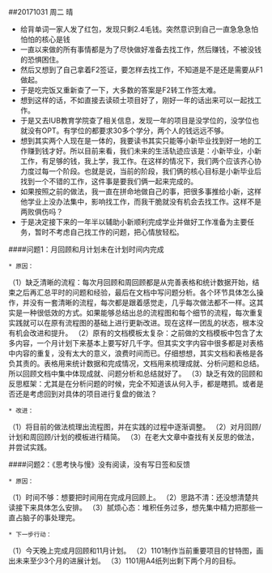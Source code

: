 ##20171031  周二  晴
* 给背单词一家人发了红包，发现只剩2.4毛钱。突然意识到自己一直急急急怕怕怕的核心是钱
* 一直以来做的所有事情都是为了尽快做好准备去找工作，然后赚钱，不被没钱的恐惧困住。
* 然后又想到了自己拿着F2签证，要怎样去找工作，不知道是不是还是需要从F1做起。
* 于是吃完饭又重新查了一下，大多数的答案是F2转工作签太难。
* 想到这样的话，不如直接去读硕士项目好了，刚好一年的话出来可以一起找工作。
* 于是又去IUB教育学院查了相关信息，发现一年的项目是没学位的，没学位也就没有OPT。有学位的都要求30多个学分，两个人的钱远远不够。
* 想到其实两个人现在是一体的，我要读书其实只能等小新毕业找到好一地的工作赚到钱才好。所以目前来看，我们未来的生活轨迹应该是：小新毕业，小新工作，有足够的钱，我上学，我工作。在这样的情况下，我们两个应该齐心协力度过每一个阶段。也就是说，当前的阶段，我们俩的核心目标是小新毕业后找到一个不错的工作，这件事是要我们俩一起来完成的。
* 如果按照之前的做法，我一直在拼命地做自己的事，把很多事推给小新，这样他学业上没办法集中，影响找工作，而我干脆就没有机会去找工作。这样不是两败俱伤吗？
* 于是决定接下来的一年半以辅助小新顺利完成学业并做好工作准备为主要任务，暂时不考虑自己找工作的问题，把心情放轻松。


####问题1：月回顾和月计划未在计划时间内完成

	* 原因：

（1）缺乏清晰的流程：每次月回顾和周回顾都是从完善表格和统计数据开始，结束之后再汇总平时的问题和经验，最后在文档中写问题分析。各个环节具体怎么操作，并没有一套清晰的流程，每次都是跟着感觉走，几乎每次做法都不一样。这其实是一种很低效的方式。如果能够总结出总的流程图和每个细节的流程，每次重复实践就可以在原有流程图的基础上进行更新改进。现在这样一团乱的状态，根本没有机会改进和提升。
（2）原有的文档模板太复杂：之前做的文档模板中包含了太多内容，一个月计划下来基本上要写好几千字。但其实文字内容中很多都是对表格中内容的重复，没有太大的意义，浪费时间而已。仔细想想，其实文档和表格是各负其责的。表格用来统计数据和完成情况，文档用来梳理成就、分析问题和总结。所以回顾文档中集中体现成就、问题分析和总结就好了。
（3）缺乏有效的回顾和反思框架：尤其是在分析问题的时候，完全不知道该从何入手，都是瞎抓。或者是否还是考虑回到对具体的项目进行复盘的做法？

	* 改进：

（1）将目前的做法梳理出流程图，并在实践的过程中逐渐调整。
（2）对月回顾/计划和周回顾/计划的模板进行精简。
（3）在老大文章中查找有关反思的做法，并尝试实践。

####问题2：《思考快与慢》没有阅读，没有写日签和反馈

	* 原因：

（1）时间不够：想要把时间用在完成月回顾上。
（2）思路不清：还没想清楚共读接下来具体怎么安排。
（3）腻烦心态：堆积任务过多，想先集中精力把那些一直占脑子的事处理完。

	* 下一步行动：

（1）今天晚上完成月回顾和11月计划。
（2）1101制作当前重要项目的甘特图，画出未来至少3个月的进展计划。
（3）1101用A4纸列出剩下两个月的目标。